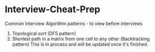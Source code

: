 # Interview-Cheat-Prep
Common Interview Algorithm patterns - to view before interviews

1. Topological sort (DFS pattern)
2. Shortest path in a matrix from one cell to any other (Backtracking pattern)
This is in process and will be updated once it's finished.
